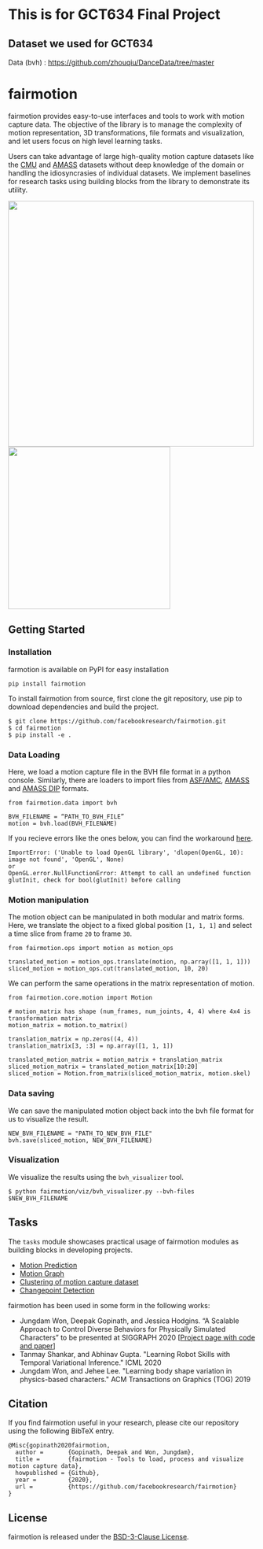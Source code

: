 # This is for GCT634 Final Project

## Dataset we used for GCT634
Data (bvh) : https://github.com/zhouqiu/DanceData/tree/master



# fairmotion

fairmotion provides easy-to-use interfaces and tools to work with motion capture data. The objective of the library is to manage the complexity of motion representation, 3D transformations, file formats and visualization, and let users focus on high level learning tasks. 

Users can take advantage of large high-quality motion capture datasets like the [CMU](http://mocap.cs.cmu.edu/) and [AMASS](https://amass.is.tue.mpg.de/) datasets without deep knowledge of the domain or handling the idiosyncrasies of individual datasets. We implement baselines for research tasks using building blocks from the library to demonstrate its utility.

<img src="fairmotion/viz/samples/anim_viz.gif" width="500"><img src="fairmotion/viz/samples/anim_smpl.gif" width="330">


## Getting Started

### Installation

farmotion is available on PyPI for easy installation
```
pip install fairmotion
```

To install fairmotion from source, first clone the git repository, use pip to download dependencies and build the project.
```
$ git clone https://github.com/facebookresearch/fairmotion.git
$ cd fairmotion
$ pip install -e .
```
### Data Loading

Here, we load a motion capture file in the BVH file format in a python console. Similarly, there are loaders to import files from [ASF/AMC](https://research.cs.wisc.edu/graphics/Courses/cs-838-1999/Jeff/ASF-AMC.html), [AMASS](https://amass.is.tue.mpg.de/dataset) and [AMASS DIP](http://dip.is.tuebingen.mpg.de/pre_download) formats.
```
from fairmotion.data import bvh

BVH_FILENAME = “PATH_TO_BVH_FILE”
motion = bvh.load(BVH_FILENAME)
```

If you recieve errors like the ones below, you can find the workaround [here](https://stackoverflow.com/questions/65202395/pyopengl-on-macos-bigsur-and-opengl-error-nullfunctionerror#:~:text=if%20name%20%3D%3D%20%27OpenGL%27%3A%0A%20%20%20%20fullName%20%3D%20%27/System/Library/Frameworks/OpenGL.framework/OpenGL%27%0Aelif%20name%20%3D%3D%20%27GLUT%27%3A%0A%20%20%20%20fullName%20%3D%20%27/System/Library/Frameworks/GLUT.framework/GLUT%27).
```
ImportError: ('Unable to load OpenGL library', 'dlopen(OpenGL, 10): image not found', 'OpenGL', None)
or
OpenGL.error.NullFunctionError: Attempt to call an undefined function glutInit, check for bool(glutInit) before calling
```
### Motion manipulation

The motion object can be manipulated in both modular and matrix forms. Here, we translate the object to a fixed global position `[1, 1, 1]` and select a time slice from frame `20` to frame `30`.
```
from fairmotion.ops import motion as motion_ops

translated_motion = motion_ops.translate(motion, np.array([1, 1, 1]))
sliced_motion = motion_ops.cut(translated_motion, 10, 20)
```
We can perform the same operations in the matrix representation of motion.
```
from fairmotion.core.motion import Motion

# motion_matrix has shape (num_frames, num_joints, 4, 4) where 4x4 is transformation matrix
motion_matrix = motion.to_matrix()

translation_matrix = np.zeros((4, 4))
translation_matrix[3, :3] = np.array([1, 1, 1])

translated_motion_matrix = motion_matrix + translation_matrix
sliced_motion_matrix = translated_motion_matrix[10:20]
sliced_motion = Motion.from_matrix(sliced_motion_matrix, motion.skel)
```
### Data saving

We can save the manipulated motion object back into the bvh file format for us to visualize the result.
```
NEW_BVH_FILENAME = "PATH_TO_NEW_BVH_FILE"
bvh.save(sliced_motion, NEW_BVH_FILENAME)
```
### Visualization

We visualize the results using the `bvh_visualizer` tool.
```
$ python fairmotion/viz/bvh_visualizer.py --bvh-files $NEW_BVH_FILENAME
```

## Tasks
The `tasks` module showcases practical usage of fairmotion modules as building blocks in developing projects.

- [Motion Prediction](https://github.com/facebookresearch/fairmotion/tree/master/fairmotion/tasks/motion_prediction)
- [Motion Graph](https://github.com/facebookresearch/fairmotion/tree/master/fairmotion/tasks/motion_graph)
- [Clustering of motion capture dataset](https://github.com/facebookresearch/fairmotion/tree/master/fairmotion/tasks/clustering)
- [Changepoint Detection](https://github.com/facebookresearch/fairmotion/tree/master/fairmotion/tasks/changepoint_detection)

fairmotion has been used in some form in the following works:

* Jungdam Won, Deepak Gopinath, and Jessica Hodgins. “A Scalable Approach to Control Diverse Behaviors for Physically Simulated Characters” to be presented at SIGGRAPH 2020 [[Project page with code and paper](https://research.fb.com/publications/a-scalable-approach-to-control-diverse-behaviors-for-physically-simulated-characters/)]
* Tanmay Shankar, and Abhinav Gupta. "Learning Robot Skills with Temporal Variational Inference." ICML 2020
* Jungdam Won, and Jehee Lee. "Learning body shape variation in physics-based characters." ACM Transactions on Graphics (TOG) 2019

## Citation
If you find fairmotion useful in your research, please cite our repository using the following BibTeX entry.
```
@Misc{gopinath2020fairmotion,
  author =       {Gopinath, Deepak and Won, Jungdam},
  title =        {fairmotion - Tools to load, process and visualize motion capture data},
  howpublished = {Github},
  year =         {2020},
  url =          {https://github.com/facebookresearch/fairmotion}
}
```
## License
fairmotion is released under the [BSD-3-Clause License](https://github.com/facebookresearch/fairmotion/blob/master/LICENSE).

